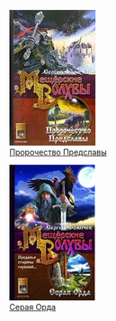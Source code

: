 ![](Пророчество%20Предславы.jpg)  
[Пророчество Предславы](Пророчество%20Предславы.md)

![](Серая%20Орда.jpg)  
[Серая Орда](Серая%20Орда.md)
